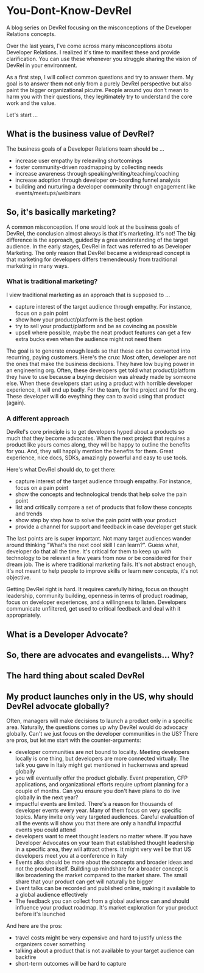 # You-Dont-Know-DevRel
A blog series on DevRel focusing on the misconceptions of the Developer Relations concepts.

Over the last years, I've come across many misconceptions abotu Developer Relations. I realized it's time to manifest these and provide clarification.
You can use these whenever you struggle sharing the vision of DevRel in your environment.

As a first step, I will collect common questions and try to answer them. My goal is to answer them not only from a purely DevRel perspective but also paint the bigger organizational picutre.
People around you don't mean to harm you with their questions, they legitimately try to understand the core work and the value.

Let's start ...

## What is the business value of DevRel?
The business goals of a Developer Relations team should be ...
- increase user empathy by releavilng shortcomings
- foster community-driven roadmapping by collecting needs
- increase awareness through speaking/writing/teaching/coaching
- increase adoption through developer on-boarding funnel analysis
- building and nurturing a developer community through engagement like events/meetups/webinars

## So, it's basically marketing?
A common misconception. If one would look at the business goals of DevRel, the conclusion almost always is that it's marketing.
It's not! The big difference is the approach, guided by a grea understanding of the target audience. In the early stages, DevRel in fact was referred to as Developer Marketing.
The only reason that DevRel became a widespread concept is that marketing for developers differs tremendeously from traditional marketing in many ways.

### What is traditional marketing?
I view traditional marketing as an approach that is supposed to ...
- capture interest of the target audience through empathy. For instance, focus on a pain point
- show how your product/platform is the best option
- try to sell your product/platform and be as covincing as possible
- upsell where possible, maybe the neat product features can get a few extra bucks even when the audience might not need them

The goal is to generate enough leads so that these can be converted into recurring, paying customers. Here's the crux: Most often, developer
are not the ones that make the business decisions. They have low buying power in an engineering org. Often, these developers get
told what product/platform they have to use because a buying decision was already made by someone else. When these developers start using a product with
horrible developer experience, it will end up badly. For the team, for the project and for the org. These developer will do eveything they
can to avoid using that product (again).

### A different approach
DevRel's core principle is to get developers hyped about a products so much that they become advocates. When the next project that requires a product like yours comes along, they
will be happy to outline the benefits for you. And, they will happily mention the benefits for them. Great experience, nice docs, SDKs, amazingly powerful and easy to use tools.

Here's what DevRel should do, to get there:
- capture interest of the target audience through empathy. For instance, focus on a pain point
- show the concepts and technological trends that help solve the pain point
- list and critically compare a set of products that follow these concepts and trends
- show step by step how to solve the pain point with your product
- provide a channel for support and feedback in case developer get stuck

The last points are is super important. Not many target audiences wander around thinking "What's the next cool skill I can learn?". Guess what, developer do that all the time.
It's critical for them to keep up with technology to be relevant a few years from now or be considered for their dream job. The is where traditional marketing fails. It's not abstract enough, it's not meant to help people to improve skills or learn new concepts, it's not objective.

Getting DevRel right is hard. It requires carefully hiring, focus on thought leadership, community building, openness in terms of product roadmap, focus on developer experiences, and a willingness to listen. Developers communicate unfiltered, get used to critical feedback and deal with it appropriately.

## What is a Developer Advocate?

## So, there are advocates and evangelists... Why?

## The hard thing about scaled DevRel


## My product launches only in the US, why should DevRel advocate globally?
Often, managers will make decisions to launch a product only in a specific area. Naturally, the questions comes up why DevRel would do advocacy globally. Can't we just focus on the developer communities in the US? There are pros, but let me start with the counter-arguments:
- developer communities are not bound to locality. Meeting developers locally is one thing, but developers are more connected virtually. The talk you gave in Italy might get mentioned in hackernews and spread globally
- you will eventually offer the product globally. Event preperation, CFP applications, and organizational efforts require upfront planning for a couple of months. Can you ensure you don't have plans to do live globally in the next year?
- impactful events are limited. There's a reason for thousands of developer events every year. Many of them focus on very specific topics. Many invite only very targeted audiences. Careful evaluattion of all the events will show you that there are only a handful impactful events you could attend
- developers want to meet thought leaders no matter where. If you have Developer Advocates on your team that established thought leadership in a specific area, they will attract others. It might very well be that US developers meet you at a conference in Italy
- Events alks should be more about the concepts and broader ideas and not the product itself. Building up mindshare for a broader concept is like broadening the market compared to the market share. The small share that your product can get will naturally be bigger
- Event talks can be recorded and published online, making it available to a global audience effectively
- The feedback you can collect from a global audience can and should influence your product roadmap. It's market exploration for your product before it's launched

And here are the pros:
- travel costs might be very expensive and hard to justify unless the organizers cover something
- talking about a product that is not available to your target audience can backfire
- short-term outcomes will be hard to capture
